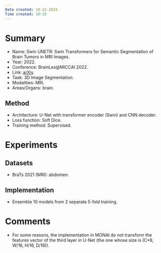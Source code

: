 ```yaml
---
Date created: 18-12-2024
Time created: 18:19
---
```


# Summary
- Name: Swin UNETR: Swin Transformers for Semantic Segmentation of Brain Tumors in MRI Images.
- Year: 2022.
- Conference: BrainLes@MICCAI 2022.
- Link: [arXiv](https://arxiv.org/abs/2201.01266).
- Task: 3D Image Segmentation.
- Modalities: MRI.
- Areas/Organs: brain.

## Method
- Architecture: U-Net with transformer encoder (Swin) and CNN decoder.
- Loss function: Soft Dice.
- Training method: Supervised.

# Experiments

## Datasets
- BraTs 2021 (MRI): abdomen.

## Implementation
- Ensemble 10 models from 2 separate 5-fold training.

# Comments
- For some reasons, the implementation in MONAI do not transform the features vector of the third layer in U-Net (the one whose size is (C*8, W/16, H/16, D/16)).
